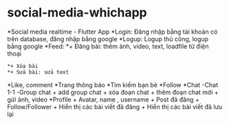 # social-media-whichapp
*Social media realtime - Flutter App
*Login: Đăng nhập bằng tài khoản có trên database, đăng nhập bằng google
*Logup: Logup thủ công, logup bằng google
*Feed: 
	*+ Đăng bài: thêm ảnh, video, text, loadfile từ điện thoại
		
	*+ Xóa bài
	*+ Sửa bài: sửa text
*Like, comment
*Trang thông báo
*Tìm kiếm bạn bè
*Follow
*Chat
 -Chat 1-1
 -Group chat
  	+ add group chat
	+ xóa đoạn chat
	+ thêm đoạn chat mới
	+ gửi ảnh, video
*Profile
	+ Avatar, name , username
	+ Post đã đăng
	+ Follow/Follower
	+ Hiển thị các bài viết đã đăng
	+ Hiển thị các bài viết đã lưu lại
